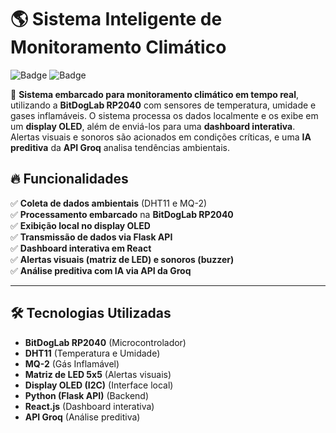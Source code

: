 # 🌎 Sistema Inteligente de Monitoramento Climático

![Badge](https://img.shields.io/badge/Status-Em%20Desenvolvimento-blue) 
![Badge](https://img.shields.io/badge/License-MIT-green)

🚀 **Sistema embarcado para monitoramento climático em tempo real**, utilizando a **BitDogLab RP2040** com sensores de temperatura, umidade e gases inflamáveis. O sistema processa os dados localmente e os exibe em um **display OLED**, além de enviá-los para uma **dashboard interativa**. Alertas visuais e sonoros são acionados em condições críticas, e uma **IA preditiva** da **API Groq** analisa tendências ambientais.

## 🔥 Funcionalidades

✅ **Coleta de dados ambientais** (DHT11 e MQ-2)  
✅ **Processamento embarcado** na **BitDogLab RP2040**  
✅ **Exibição local no display OLED**  
✅ **Transmissão de dados via Flask API**  
✅ **Dashboard interativa em React**  
✅ **Alertas visuais (matriz de LED) e sonoros (buzzer)**  
✅ **Análise preditiva com IA via API da Groq**  

---

## 🛠️ Tecnologias Utilizadas

- **BitDogLab RP2040** (Microcontrolador)
- **DHT11** (Temperatura e Umidade)
- **MQ-2** (Gás Inflamável)
- **Matriz de LED 5x5** (Alertas visuais)
- **Display OLED (I2C)** (Interface local)
- **Python (Flask API)** (Backend)
- **React.js** (Dashboard interativa)
- **API Groq** (Análise preditiva)